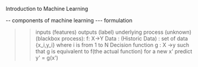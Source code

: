 Introduction to Machine Learning

-- components of machine learning 
--- formulation 
>> inputs (features) 
>> outputs (label)
>> underlying process (unknown)(blackbox process): f: X->Y
>> Data : (Historic Data) : set of data {x_i,y_i} where i is from 1 to N
>> Decision function g : X ->y such that g is equivalent to f(the actual function)
>> for a new x' predict y' = g(x')
